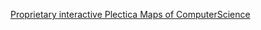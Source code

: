 [Proprietary interactive Plectica Maps of ComputerScience](https://www.plectica.com/maps/R6X40EQ8W/edit/H0284JFSG)